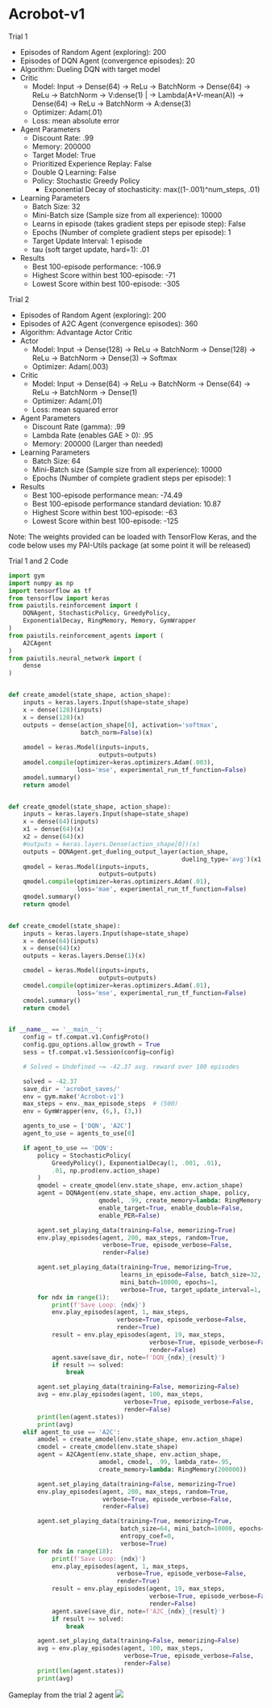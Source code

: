 # Acrobot-v1

Trial 1
- Episodes of Random Agent (exploring): 200
- Episodes of DQN Agent (convergence episodes): 20
- Algorithm: Dueling DQN with target model
- Critic
  - Model: Input -> Dense(64) -> ReLu -> BatchNorm -> Dense(64) -> ReLu -> BatchNorm -> V:dense(1)
                                                   |                                               -> Lambda(A+V-mean(A))
                                                   -> Dense(64) -> ReLu -> BatchNorm -> A:dense(3)
  - Optimizer: Adam(.01)
  - Loss: mean absolute error
- Agent Parameters
  - Discount Rate: .99
  - Memory: 200000
  - Target Model: True
  - Prioritized Experience Replay: False
  - Double Q Learning: False
  - Policy: Stochastic Greedy Policy
      - Exponential Decay of stochasticity: max((1-.001)^num_steps, .01)
- Learning Parameters
  - Batch Size: 32
  - Mini-Batch size (Sample size from all experience): 10000
  - Learns in episode (takes gradient steps per episode step): False
  - Epochs (Number of complete gradient steps per episode): 1
  - Target Update Interval: 1 episode
  - tau (soft target update, hard=1): .01
- Results
  - Best 100-episode performance: -106.9
  - Highest Score within best 100-episode: -71
  - Lowest Score within best 100-episode: -305

 
Trial 2
- Episodes of Random Agent (exploring): 200
- Episodes of A2C Agent (convergence episodes): 360
- Algorithm: Advantage Actor Critic
- Actor
  - Model: Input -> Dense(128) -> ReLu -> BatchNorm -> Dense(128) -> ReLu -> BatchNorm -> Dense(3) -> Softmax
  - Optimizer: Adam(.003)
- Critic
  - Model: Input -> Dense(64) -> ReLu -> BatchNorm -> Dense(64) -> ReLu -> BatchNorm -> Dense(1)
  - Optimizer: Adam(.01)
  - Loss: mean squared error
- Agent Parameters
  - Discount Rate (gamma): .99
  - Lambda Rate (enables GAE > 0): .95
  - Memory: 200000 (Larger than needed)
- Learning Parameters
  - Batch Size: 64
  - Mini-Batch size (Sample size from all experience): 10000
  - Epochs (Number of complete gradient steps per episode): 1
- Results
  - Best 100-episode performance mean: -74.49
  - Best 100-episode performance standard deviation: 10.87
  - Highest Score within best 100-episode: -63
  - Lowest Score within best 100-episode: -125

Note: The weights provided can be loaded with TensorFlow Keras, and the code below uses my PAI-Utils package (at some point it will be released)

Trial 1 and 2 Code
```python
import gym 
import numpy as np
import tensorflow as tf
from tensorflow import keras
from paiutils.reinforcement import (
    DQNAgent, StochasticPolicy, GreedyPolicy,
    ExponentialDecay, RingMemory, Memory, GymWrapper
)
from paiutils.reinforcement_agents import (
    A2CAgent
)
from paiutils.neural_network import (
    dense
)


def create_amodel(state_shape, action_shape):
    inputs = keras.layers.Input(shape=state_shape)
    x = dense(128)(inputs)
    x = dense(128)(x)
    outputs = dense(action_shape[0], activation='softmax',
                    batch_norm=False)(x)
    
    amodel = keras.Model(inputs=inputs,
                         outputs=outputs)
    amodel.compile(optimizer=keras.optimizers.Adam(.003),
                   loss='mse', experimental_run_tf_function=False)
    amodel.summary()
    return amodel


def create_qmodel(state_shape, action_shape):
    inputs = keras.layers.Input(shape=state_shape)
    x = dense(64)(inputs)
    x1 = dense(64)(x)
    x2 = dense(64)(x)
    #outputs = keras.layers.Dense(action_shape[0])(x)
    outputs = DQNAgent.get_dueling_output_layer(action_shape, 
                                                dueling_type='avg')(x1, x2)
    qmodel = keras.Model(inputs=inputs,
                         outputs=outputs)
    qmodel.compile(optimizer=keras.optimizers.Adam(.01),
                   loss='mae', experimental_run_tf_function=False)
    qmodel.summary()
    return qmodel


def create_cmodel(state_shape):
    inputs = keras.layers.Input(shape=state_shape)
    x = dense(64)(inputs)
    x = dense(64)(x)
    outputs = keras.layers.Dense(1)(x)

    cmodel = keras.Model(inputs=inputs,
                         outputs=outputs)
    cmodel.compile(optimizer=keras.optimizers.Adam(.01),
                   loss='mse', experimental_run_tf_function=False)
    cmodel.summary()
    return cmodel


if __name__ == '__main__':
    config = tf.compat.v1.ConfigProto()
    config.gpu_options.allow_growth = True   
    sess = tf.compat.v1.Session(config=config)

    # Solved = Undefined ~= -42.37 avg. reward over 100 episodes

    solved = -42.37
    save_dir = 'acrobot_saves/'
    env = gym.make('Acrobot-v1')
    max_steps = env._max_episode_steps  # (500)
    env = GymWrapper(env, (6,), (3,))

    agents_to_use = ['DQN', 'A2C']
    agent_to_use = agents_to_use[0]

    if agent_to_use == 'DQN':
        policy = StochasticPolicy(
            GreedyPolicy(), ExponentialDecay(1, .001, .01),
            .01, np.prod(env.action_shape)
        )
        qmodel = create_qmodel(env.state_shape, env.action_shape)
        agent = DQNAgent(env.state_shape, env.action_shape, policy,
                         qmodel, .99, create_memory=lambda: RingMemory(200000),
                         enable_target=True, enable_double=False, 
                         enable_PER=False)

        agent.set_playing_data(training=False, memorizing=True)
        env.play_episodes(agent, 200, max_steps, random=True,
                          verbose=True, episode_verbose=False,
                          render=False)

        agent.set_playing_data(training=True, memorizing=True, 
                               learns_in_episode=False, batch_size=32, 
                               mini_batch=10000, epochs=1,
                               verbose=True, target_update_interval=1, tau=.01)
        for ndx in range(1):
            print(f'Save Loop: {ndx}')
            env.play_episodes(agent, 1, max_steps,
                              verbose=True, episode_verbose=False,
                              render=True)
            result = env.play_episodes(agent, 19, max_steps,
                                       verbose=True, episode_verbose=False,
                                       render=False)
            agent.save(save_dir, note=f'DQN_{ndx}_{result}')
            if result >= solved:
                break

        agent.set_playing_data(training=False, memorizing=False)
        avg = env.play_episodes(agent, 100, max_steps,
                                verbose=True, episode_verbose=False,
                                render=False)
        print(len(agent.states))
        print(avg)
    elif agent_to_use == 'A2C':
        amodel = create_amodel(env.state_shape, env.action_shape)
        cmodel = create_cmodel(env.state_shape)
        agent = A2CAgent(env.state_shape, env.action_shape,
                         amodel, cmodel, .99, lambda_rate=.95,
                         create_memory=lambda: RingMemory(200000))

        agent.set_playing_data(training=False, memorizing=True)
        env.play_episodes(agent, 200, max_steps, random=True,
                          verbose=True, episode_verbose=False,
                          render=False)

        agent.set_playing_data(training=True, memorizing=True,
                               batch_size=64, mini_batch=10000, epochs=1,
                               entropy_coef=0,
                               verbose=True)
        for ndx in range(18):
            print(f'Save Loop: {ndx}')
            env.play_episodes(agent, 1, max_steps,
                              verbose=True, episode_verbose=False,
                              render=True)
            result = env.play_episodes(agent, 19, max_steps,
                                       verbose=True, episode_verbose=False,
                                       render=False)
            agent.save(save_dir, note=f'A2C_{ndx}_{result}')
            if result >= solved:
                break

        agent.set_playing_data(training=False, memorizing=False)
        avg = env.play_episodes(agent, 100, max_steps,
                                verbose=True, episode_verbose=False,
                                render=False)
        print(len(agent.states))
        print(avg)
```

Gameplay from the trial 2 agent
![](./a2c_-74.49_ep360+200.gif)
